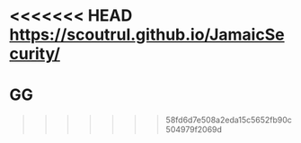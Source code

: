 <<<<<<< HEAD
https://scoutrul.github.io/JamaicSecurity/
=======
# GG
>>>>>>> 58fd6d7e508a2eda15c5652fb90c504979f2069d
